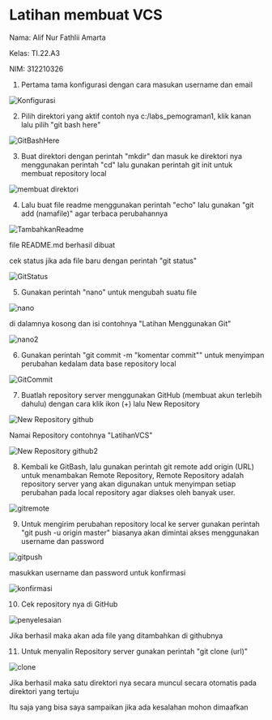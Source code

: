 # Latihan membuat VCS
Nama: Alif Nur Fathlii Amarta 

Kelas: TI.22.A3 

NIM: 312210326


1. Pertama tama konfigurasi dengan cara masukan username dan email

![Konfigurasi](https://user-images.githubusercontent.com/115516820/195136379-e2e30161-46e0-48c0-ba1b-07e13864747e.jpg)

2. Pilih direktori yang aktif contoh nya c:/labs_pemograman1, klik kanan lalu pilih "git bash here"

![GitBashHere](https://user-images.githubusercontent.com/115516820/195137155-aa394398-bfea-417e-94df-04e9dbeedb94.jpg)

3. Buat direktori dengan perintah "mkdir" dan masuk ke direktori nya menggunakan perintah "cd" lalu gunakan perintah git init untuk membuat repository local  


![membuat direktori](https://user-images.githubusercontent.com/115516820/195139080-57fa1f2e-edb9-44c7-bdd5-1f2f4c082e44.jpg)

4. Lalu buat file readme menggunakan perintah "echo" lalu gunakan "git add (namafile)" agar terbaca perubahannya

![TambahkanReadme](https://user-images.githubusercontent.com/115516820/195140303-b496b847-9811-497a-adc8-5e33c3bbc333.jpg)

file README.md berhasil dibuat

cek status jika ada file baru dengan perintah "git status" 

![GitStatus](https://user-images.githubusercontent.com/115516820/195144155-f489f5ae-9991-4f45-aea0-386b51040949.jpg)

5. Gunakan perintah "nano" untuk mengubah suatu file 

![nano](https://user-images.githubusercontent.com/115516820/195141216-d1e0f142-1567-4907-a83d-7f2fda962cf9.jpg)

di dalamnya kosong dan isi contohnya "Latihan Menggunakan Git"

![nano2](https://user-images.githubusercontent.com/115516820/195141331-7be58600-9784-429d-8fd4-6ab936cddad5.jpg)

6. Gunakan perintah "git commit -m "komentar commit""  untuk menyimpan perubahan kedalam data base repository local

![GitCommit](https://user-images.githubusercontent.com/115516820/195140635-791505db-0c02-4a44-ad7d-349a0b18760b.jpg)


7. Buatlah repository server menggunakan GitHub (membuat akun terlebih dahulu) dengan cara klik ikon (+) lalu New Repository

![New Repository github](https://user-images.githubusercontent.com/115516820/195141698-be92bc1f-9d48-48bd-8e26-24d739261f1b.jpg)

Namai Repository contohnya "LatihanVCS"

![New Repository github2](https://user-images.githubusercontent.com/115516820/195146291-6376167c-baba-49f7-ac48-a625e9e9e2ab.jpg)


8. Kembali ke GitBash, lalu gunakan perintah git remote add origin (URL) untuk menambakan Remote Repository, Remote Repository adalah repository server yang akan digunakan untuk menyimpan setiap perubahan pada local repository agar diakses oleh banyak user.

![gitremote](https://user-images.githubusercontent.com/115516820/195147682-e5e073b4-7262-40d1-a9cd-d716d598ad4c.jpg)

9. Untuk mengirim perubahan repository local ke server gunakan perintah "git push -u origin master" biasanya akan dimintai akses menggunakan username dan password

![gitpush](https://user-images.githubusercontent.com/115516820/195149081-7f6e8bf4-139f-401e-91a1-c52337d987a7.jpg)

masukkan username dan password untuk konfirmasi

![konfirmasi](https://user-images.githubusercontent.com/115516820/195149189-91f80d7e-f039-4244-ad79-51657ecea3f6.jpg)

10. Cek repository nya di GitHub 

![penyelesaian](https://user-images.githubusercontent.com/115516820/195149370-a58311e7-2766-4aae-99b1-e853eece47e0.jpg)

Jika berhasil maka akan ada file yang ditambahkan di githubnya

11. Untuk menyalin Repository server gunakan perintah "git clone (url)" 

![clone](https://user-images.githubusercontent.com/115516820/195149973-07da207e-4159-4201-8327-033466918ad5.jpg)

Jika berhasil maka satu direktori nya secara muncul secara otomatis pada direktori yang tertuju




Itu saja yang bisa saya sampaikan jika ada kesalahan mohon dimaafkan
